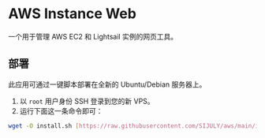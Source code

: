 # AWS Instance Web

一个用于管理 AWS EC2 和 Lightsail 实例的网页工具。

## 部署

此应用可通过一键脚本部署在全新的 Ubuntu/Debian 服务器上。

1.  以 `root` 用户身份 SSH 登录到您的新 VPS。
2.  运行下面这一条命令即可：

```bash
wget -O install.sh [https://raw.githubusercontent.com/SIJULY/aws/main/install.sh](https://raw.githubusercontent.com/SIJULY/aws/main/install.sh) && bash install.sh
